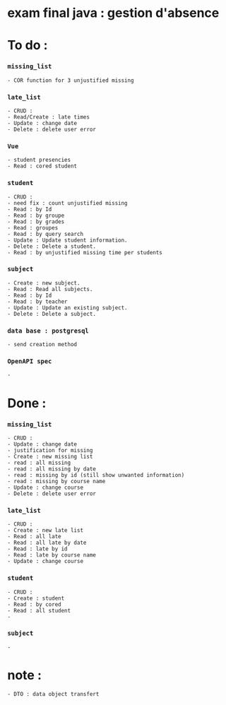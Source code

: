 # exam final java : gestion d'absence


# To do : 

### `missing_list`

    - COR function for 3 unjustified missing 

### `late_list`
    
    - CRUD : 
    - Read/Create : late times
    - Update : change date 
    - Delete : delete user error

### `Vue`

    - student presencies
    - Read : cored student

### `student`
    
    - CRUD : 
    - need fix : count unjustified missing 
    - Read : by Id
    - Read : by groupe
    - Read : by grades
    - Read : groupes
    - Read : by query search
    - Update : Update student information.
    - Delete : Delete a student.
    - Read : by unjustified missing time per students

### `subject`

    - Create : new subject.
    - Read : Read all subjects.
    - Read : by Id
    - Read : by teacher
    - Update : Update an existing subject.
    - Delete : Delete a subject.
    
### `data base : postgresql`

    - send creation method

### `OpenAPI spec`

    -

# Done : 

### `missing_list`
    
    - CRUD :
    - Update : change date 
    - justification for missing
    - Create : new missing list
    - read : all missing
    - read : all missing by date 
    - read : missing by id (still show unwanted information)
    - read : missing by course name
    - Update : change course
    - Delete : delete user error

### `late_list`

    - CRUD : 
    - Create : new late list 
    - Read : all late 
    - Read : all late by date 
    - Read : late by id 
    - Read : late by course name
    - Update : change course

  ### `student`

    - CRUD : 
    - Create : student
    - Read : by cored
    - Read : all student
    - 

  ### `subject`

    -


# note : 
    - DTO : data object transfert